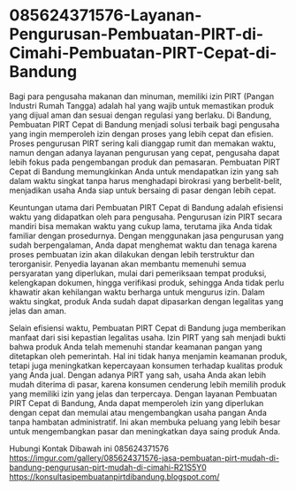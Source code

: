 # 085624371576-Layanan-Pengurusan-Pembuatan-PIRT-di-Cimahi-Pembuatan-PIRT-Cepat-di-Bandung

Bagi para pengusaha makanan dan minuman, memiliki izin PIRT (Pangan Industri Rumah Tangga) adalah hal yang wajib untuk memastikan produk yang dijual aman dan sesuai dengan regulasi yang berlaku. Di Bandung, Pembuatan PIRT Cepat di Bandung menjadi solusi terbaik bagi pengusaha yang ingin memperoleh izin dengan proses yang lebih cepat dan efisien. Proses pengurusan PIRT sering kali dianggap rumit dan memakan waktu, namun dengan adanya layanan pengurusan yang cepat, pengusaha dapat lebih fokus pada pengembangan produk dan pemasaran. Pembuatan PIRT Cepat di Bandung memungkinkan Anda untuk mendapatkan izin yang sah dalam waktu singkat tanpa harus menghadapi birokrasi yang berbelit-belit, menjadikan usaha Anda siap untuk bersaing di pasar dengan lebih cepat.

Keuntungan utama dari Pembuatan PIRT Cepat di Bandung adalah efisiensi waktu yang didapatkan oleh para pengusaha. Pengurusan izin PIRT secara mandiri bisa memakan waktu yang cukup lama, terutama jika Anda tidak familiar dengan prosedurnya. Dengan menggunakan jasa pengurusan yang sudah berpengalaman, Anda dapat menghemat waktu dan tenaga karena proses pembuatan izin akan dilakukan dengan lebih terstruktur dan terorganisir. Penyedia layanan akan membantu memenuhi semua persyaratan yang diperlukan, mulai dari pemeriksaan tempat produksi, kelengkapan dokumen, hingga verifikasi produk, sehingga Anda tidak perlu khawatir akan kehilangan waktu berharga untuk mengurus izin. Dalam waktu singkat, produk Anda sudah dapat dipasarkan dengan legalitas yang jelas dan aman.

Selain efisiensi waktu, Pembuatan PIRT Cepat di Bandung juga memberikan manfaat dari sisi kepastian legalitas usaha. Izin PIRT yang sah menjadi bukti bahwa produk Anda telah memenuhi standar keamanan pangan yang ditetapkan oleh pemerintah. Hal ini tidak hanya menjamin keamanan produk, tetapi juga meningkatkan kepercayaan konsumen terhadap kualitas produk yang Anda jual. Dengan adanya PIRT yang sah, usaha Anda akan lebih mudah diterima di pasar, karena konsumen cenderung lebih memilih produk yang memiliki izin yang jelas dan terpercaya. Dengan layanan Pembuatan PIRT Cepat di Bandung, Anda dapat memperoleh izin yang diperlukan dengan cepat dan memulai atau mengembangkan usaha pangan Anda tanpa hambatan administratif. Ini akan membuka peluang yang lebih besar untuk mengembangkan pasar dan meningkatkan daya saing produk Anda.

Hubungi Kontak Dibawah ini
085624371576
https://imgur.com/gallery/085624371576-jasa-pembuatan-pirt-mudah-di-bandung-pengurusan-pirt-mudah-di-cimahi-R21S5Y0
https://konsultasipembuatanpirtdibandung.blogspot.com/
